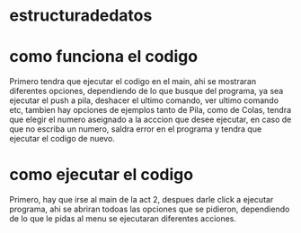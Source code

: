 # estructuradedatos


# como funciona el codigo
Primero tendra que ejecutar el codigo en el main, ahi se mostraran diferentes opciones,
dependiendo de lo que busque del programa, ya sea ejecutar el push a pila, deshacer el ultimo comando,
ver ultimo comando etc, tambien hay opciones de ejemplos tanto de Pila, como de Colas, tendra que elegir el numero aseignado a la acccion que desee ejecutar, en caso de que no escriba un numero, saldra error en el programa y tendra que ejecutar el codigo de nuevo.

# como ejecutar el codigo 
Primero, hay que irse al main de la act 2, despues darle click a ejecutar programa, ahi se abriran todoas las opciones que se pidieron, dependiendo de lo que le pidas al menu se ejecutaran diferentes acciones.
